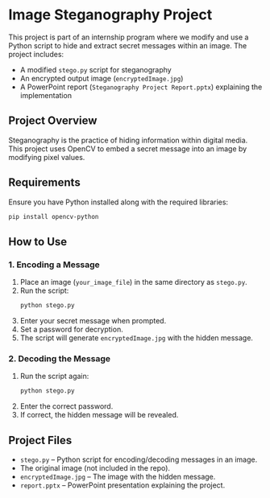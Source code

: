 # **Image Steganography Project**  

This project is part of an internship program where we modify and use a Python script to hide and extract secret messages within an image. The project includes:  
- A modified `stego.py` script for steganography  
- An encrypted output image (`encryptedImage.jpg`)   
- A PowerPoint report (`Steganography Project Report.pptx`) explaining the implementation  

## **Project Overview**  
Steganography is the practice of hiding information within digital media. This project uses OpenCV to embed a secret message into an image by modifying pixel values.  

## **Requirements**  
Ensure you have Python installed along with the required libraries:  
```bash
pip install opencv-python
```

## **How to Use**  
### **1. Encoding a Message**
1. Place an image (`your_image_file`) in the same directory as `stego.py`.  
2. Run the script:  
   ```bash
   python stego.py
   ```
3. Enter your secret message when prompted.  
4. Set a password for decryption.  
5. The script will generate `encryptedImage.jpg` with the hidden message.  

### **2. Decoding the Message**
1. Run the script again:  
   ```bash
   python stego.py
   ```
2. Enter the correct password.  
3. If correct, the hidden message will be revealed.  

## **Project Files**  
- `stego.py` – Python script for encoding/decoding messages in an image.  
- The original image (not included in the repo).  
- `encryptedImage.jpg` – The image with the hidden message.  
- `report.pptx` – PowerPoint presentation explaining the project.  
